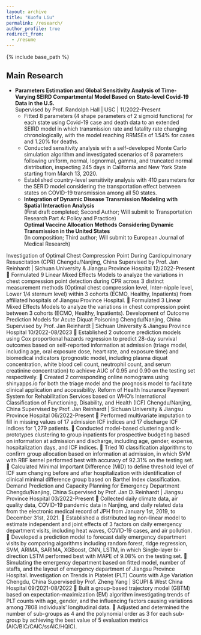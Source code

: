 ```yaml
---
layout: archive
title: "Kuofu Liu"
permalink: /research/
author_profile: true
redirect_from:
  - /resume
---
```


{% include base_path %}

## Main Research
* **Parameters Estimation and Global Sensitivity Analysis of Time-Varying SEIRD Compartmental Model Based on State-level Covid-19 Data in the U.S.**<br>
  Supervised by Prof. Randolph Hall | USC | 11/2022-Present<br>
  * Fitted 8 parameters (4 shape parameters of 2 sigmoid functions) for each state using Covid-19 case and death data to an extended SEIRD model in which transmission rate and fatality rate changing chronologically, with the model reaching RRMSEs of 1.54% for cases and 1.20% for deaths.<br>
  * Conducted sensitivity analysis with a self-developed Monte Carlo simulation algorithm and investigated scenarios of 8 parameters following uniform, normal, lognormal, gamma, and truncated normal distribution, inspecting 245 days in California and New York State starting from March 13, 2020.<br>
  * Established country-level sensitivity analysis with 410 parameters for the SERID model considering the transportation effect between states on COVID-19 transmission among all 50 states.<br>
  * **Integration of Dynamic Disease Transmission Modeling with Spatial Interaction Analysis**<br> (First draft completed; Second Author; Will submit to Transportation Research Part A: Policy and Practice)<br>
  **Optimal Vaccine Allocation Methods Considering Dynamic Transmission in the United States**<br> (In composition; Third author; Will submit to European Journal of Medical Research)<br>


Investigation of Optimal Chest Compression Point During Cardiopulmonary Resuscitation (CPR)	Chengdu/Nanjing, China
Supervised by Prof. Jan Reinhardt | Sichuan University & Jiangsu Province Hospital	12/2022-Present
	Formulated 9 Linear Mixed Effects Models to analyze the variations in chest compression point detection during CPR across 3 distinct measurement methods (Optimal chest compression level, Inter-nipple level, Lower 1/4 sternum level) within 3 cohorts (ECMO, Healthy, Inpatients) from affiliated hospitals of Jiangsu Province Hospital.
	Formulated 3 Linear Mixed Effects Models to analyze the variations in chest compression point between 3 cohorts (ECMO, Healthy, Inpatients).
Development of Outcome Prediction Models for Acute Diquat Poisoning	Chengdu/Nanjing, China
Supervised by Prof. Jan Reinhardt | Sichuan University & Jiangsu Province Hospital	10/2022-08/2023
	Established 2 outcome prediction models using Cox proportional hazards regression to predict 28-day survival outcomes based on self-reported information at admission (triage model, including age, oral exposure dose, heart rate, and exposure time) and biomedical indicators (prognostic model, including plasma diquat concentration, white blood cell count, neutrophil count, and serum creatinine concentration) to achieve AUC of 0.95 and 0.90 on the testing set respectively.
	Created 2 corresponding online nomograms using shinyapps.io for both the triage model and the prognosis model to facilitate clinical application and accessibility.
Reform of Health Insurance Payment System for Rehabilitation Services based on WHO’s International Classification of Functioning, Disability, and Health (ICF)	Chengdu/Nanjing, 
China
Supervised by Prof. Jan Reinhardt | Sichuan University & Jiangsu Province Hospital 	06/2022-Present
	Performed multivariate imputation to fill in missing values of 17 admission ICF indices and 17 discharge ICF indices for 1,279 patients.
	Conducted model-based clustering and k-prototypes clustering to group inpatients for prospective budgeting based on information at admission and discharge, including age, gender, expense, hospitalization days, and ICF indices.
	Tried 10 classification algorithms to confirm group allocation based on information at admission, in which SVM with RBF kernel performed best with accuracy of 92.31% on the testing set.
	Calculated Minimal Important Difference (MID) to define threshold level of ICF sum changing before and after hospitalization with identification of clinical minimal difference group based on Barthel Index classification.
Demand Prediction and Capacity Planning for Emergency Department	Chengdu/Nanjing, China
Supervised by Prof. Jan D. Reinhardt | Jiangsu Province Hospital	03/2022-Present
	Collected daily climate data, air quality data, COVID-19 pandemic data in Nanjing, and daily related data from the electronic medical record of JPH from January 1st, 2019, to December 31st, 2021.
	Established a distributed lag non-linear model to estimate independent and joint effects of 3 factors on daily emergency department visits, including heat waves, COVID-19 cases, and air pollution.
	Developed a prediction model to forecast daily emergency department visits by comparing algorithms including random forest, ridge regression, SVM, ARIMA, SARIMA, XGBoost, CNN, LSTM, in which Single-layer bi-direction LSTM performed best with MAPE of 9.08% on the testing set.
	Simulating the emergency department based on fitted model, number of staffs, and the layout of emergency department of Jiangsu Province Hospital.
Investigation on Trends in Platelet (PLT) Counts with Age Variation	Chengdu, China
Supervised by Prof. Zheng Yang | SCUPI & West China Hospital	09/2021-08/2022
	Built a group-based trajectory model (GBTM) based on expectation-maximization (EM) algorithm investigating trends of PLT counts with age, gender, and the influencing factors causing variations among 7808 individuals’ longitudinal data.
	Adjusted and determined the number of sub-groups as 4 and the polynomial order as 3 for each sub-group by achieving the best value of 5 evaluation metrics (AIC/BIC/CAIC/ssAIC/HQIC).


